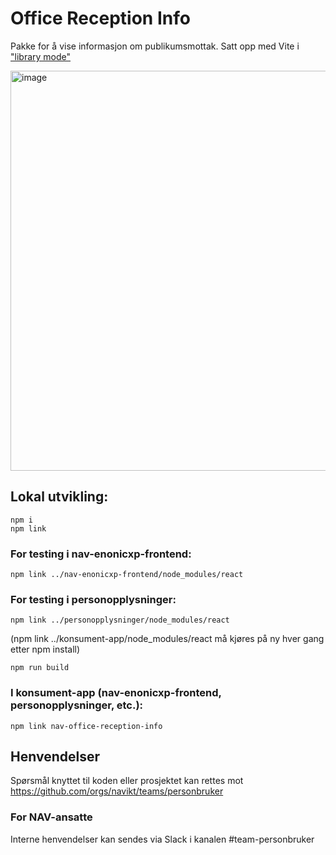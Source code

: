 # Office Reception Info

Pakke for å vise informasjon om publikumsmottak. Satt opp med Vite i ["library mode"](https://dev.to/receter/how-to-create-a-react-component-library-using-vites-library-mode-4lma)

<img width="640" alt="image" src="https://github.com/navikt/nav-office-reception-info/assets/71373910/4f416dd6-4621-4ce1-82d5-2c5a173bd635">

## Lokal utvikling:

```
npm i
npm link
```

### For testing i nav-enonicxp-frontend:

```
npm link ../nav-enonicxp-frontend/node_modules/react
```

### For testing i personopplysninger:

```
npm link ../personopplysninger/node_modules/react
```

(npm link ../konsument-app/node_modules/react må kjøres på ny hver gang etter npm install)

```
npm run build
```

### I konsument-app (nav-enonicxp-frontend, personopplysninger, etc.):

```
npm link nav-office-reception-info
```

## Henvendelser

Spørsmål knyttet til koden eller prosjektet kan rettes mot https://github.com/orgs/navikt/teams/personbruker

### For NAV-ansatte

Interne henvendelser kan sendes via Slack i kanalen #team-personbruker
